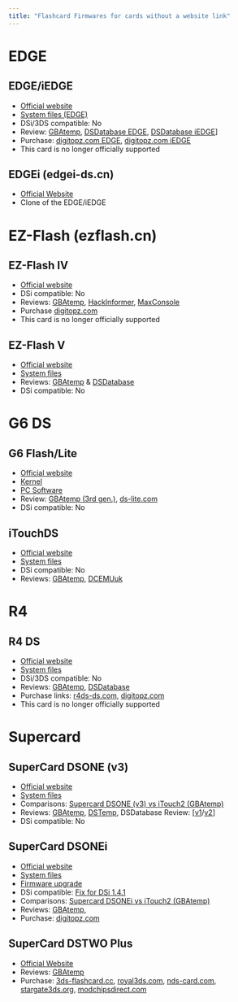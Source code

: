 ```yaml
---
title: "Flashcard Firmwares for cards without a website link"
---
```


# EDGE

## EDGE/iEDGE
- [Official website](http://www.edge-ds.cn/)
- [System files (EDGE)](https://github.com/hansoljin/Flashcard-Firmware-Archive/blob/master/EDGE/EDGE%20OS%202.3.zip?raw=true)
- DSi/3DS compatible: No
- Review: [GBAtemp](https://gbatemp.net/threads/edge-review.74099/), [DSDatabase EDGE](http://dsdatabase.org/showthread.php/543-EDGE-DS), [DSDatabase iEDGE](http://dsdatabase.org/showthread.php/1214-iEDGE)]
- Purchase: [digitopz.com EDGE](http://www.digitopz.com/edge-ds-card-microsdhc-support-for-nds-ndsl-p-44.html), [digitopz.com iEDGE](http://www.digitopz.com/iedge-support-dsi-v14dsl-from-edge-team-p-46.html)
- This card is no longer officially supported

## EDGEi (edgei-ds.cn)
- [Official Website](http://web.archive.org/web/20100209184039/http://www.edgei-ds.cn/)
- Clone of the EDGE/iEDGE

# EZ-Flash (ezflash.cn)
## EZ-Flash IV
- [Official website](http://www.ezflash.cn/)
- DSi compatible: No
- Reviews: [GBAtemp](https://gbatemp.net/threads/ez-flash-iv-review.32250/), [HackInformer](https://hackinformer.com/2017/03/03/review-ez-flash-iv-gba-gbasp-nds/), [MaxConsole](https://www.maxconsole.com/threads/ez-flash-iv-review.25571/)
- Purchase [digitopz.com](http://www.digitopz.com/buy-ezflash-iv-flashcard-ez4-for-ndsndslgbagbaspgbm-p-1450.html)
- This card is no longer officially supported

## EZ-Flash V
- [Official website](http://www.ezflash.cn/)
- [System files](https://github.com/DS-Homebrew/Flashcard-Firmware-Archive/blob/master/23783-2.0RC20.zip?raw=true)
- Reviews: [GBAtemp](https://gbatemp.net/threads/ez-flash-v-review.42399/) & [DSDatabase](http://dsdatabase.org/showthread.php/564-EZ-Flash-V)
- DSi compatible: No

# G6 DS
## G6 Flash/Lite
- [Official website](http://web.archive.org/web/20140102193632/http://g6flash.com/)
- [Kernel](https://github.com/DS-Homebrew/Flashcard-Firmware-Archive/blob/master/18355-G6_Kernel_v4.8_English.zip?raw=true)
- [PC Software](http://filetrip.net/f2298-G6-Manager-5-1-Full.html)
- Review: [GBAtemp (3rd gen.)](https://gbatemp.net/threads/g6-flash-3rd-generation-review.28750/), [ds-lite.com](http://ds-lite.com/flash/g6-flash-3.htm)
- DSi compatible: No

## iTouchDS
- [Official website](https://web.archive.org/web/20101007203705/http://www.itouchds.com/)
- [System files](https://github.com/DS-Homebrew/Flashcard-Firmware-Archive/blob/master/18856-iTouch_loader_v3.8e.zip?raw=true)
- DSi compatible: No
- Reviews: [GBAtemp](https://gbatemp.net/threads/itouchds-review.90757/), [DCEMUuk](http://www.dcemu.co.uk/vbulletin/threads/110240-Review-iTouchDS-DS-Card-SLOT-1-MicroSDHC)
<!-- - Purchase: [digitopz.com](http://www.digitopz.com/itouch-ds-cart-for-nds-nds-lite-p-52.html) (Out of Stock) -->

# R4

## R4 DS
- [Official website](http://www.r4ds.com/)
- [System files](https://github.com/hansoljin/Flashcard-Firmware-Archive/blob/master/R4%20(original),%20M3%20Simply/R4DS%20Wood%20R4%201.62.zip?raw=true)
- DSi/3DS compatible: No
- Reviews: [GBAtemp](https://gbatemp.net/threads/r4-ds-review.41279/), [DSDatabase](http://dsdatabase.org/showthread.php/563-R4DS)
- Purchase links: <!-- [r43ds.org](https://www.r43ds.org/products/R4-DS-Card.html), -->[r4ds-ds.com](http://www.r4ds-ds.com/products/R4-DS-Revolution-MicroSD-TF-Slot-1-Solution-Adapter-p-120.html), [digitopz.com](http://www.digitopz.com/original-r4-ds-r4ds-solution-for-nintendo-ds-lite-p-1.html)
- This card is no longer officially supported

# Supercard
## SuperCard DSONE (v3)
- [Official website](http://eng.supercard.sc/)
- [System files](https://github.com/DS-Homebrew/Flashcard-Firmware-Archive/blob/master/23501-DSONE%20SDHC%20Evolution%20V1.0%20eng%20sp6.rar?raw=true)
- Comparisons: [Supercard DSONE (v3) vs iTouch2 (GBAtemp)](https://gbatemp.net/threads/itouch2-vs-supercard-dsonei-review.165422/)
- Reviews: [GBAtemp](https://gbatemp.net/threads/supercard-ds-one-v3.88932/), [DSTemp](https://gbatemp.net/threads/my-supercard-ds-one-v3-review.98140/#post-1309500), DSDatabase Review: \[[v1](http://dsdatabase.org/showthread.php/565-Supercard-DS-ONE-V1)/[v2](http://dsdatabase.org/showthread.php/556-Supercard-DS-ONE-V2)]
- DSi compatible: No

## SuperCard DSONEi
- [Official website](http://eng.supercard.sc/manual/dsone/evolution/)
- [System files](https://github.com/DS-Homebrew/Flashcard-Firmware-Archive/blob/master/23501-DSONE%20SDHC%20Evolution%20V1.0%20eng%20sp6.rar?raw=true)
- [Firmware upgrade](https://github.com/DS-Homebrew/Flashcard-Firmware-Archive/blob/master/19101-supercard_dsonei_firmware_upgrade_v1.1_English.zip?raw=true)
- DSi compatible: [Fix for DSi 1.4.1](https://github.com/DS-Homebrew/Flashcard-Firmware-Archive/blob/master/13193-updateen_for_1.41.zip?raw=true)
- Comparisons: [Supercard DSONEi vs iTouch2 (GBAtemp)](https://gbatemp.net/threads/itouch2-vs-supercard-dsonei-review.165422/)
- Reviews: [GBAtemp](https://gbatemp.net/threads/supercard-ds-one-v3.88932/), <!-- [DSDatabase](http://dsdatabase.org/showthread.php/298-Supercard-DS-ONEi), [Another DSDatabase Review](http://dsdatabase.org/entry.php/187-Supercard-DSOnei-Review) (website is going under maintainence for a bit. Check back in a month) -->
- Purchase: [digitopz.com](http://www.digitopz.com/supercard-ds-onei-p-36.html)

## SuperCard DSTWO Plus
- [Official Website](http://eng.supercard.sc/index.html)
- Reviews: [GBAtemp](https://gbatemp.net/review/dstwo.412/)
- Purchase: <!-- [r43ds.org](https://www.r43ds.org/products/Supercard-DSTwo-Plus.html), --> [3ds-flashcard.cc](http://3ds-flashcard.cc/home/52-dstwo-plus-for-3dsds-game.html), [royal3ds.com](http://www.royal3ds.com/buy-supercard-dstwo-plusdstwo-for-playing-3ds-ds-gba-games-14.html), [nds-card.com](https://www.nds-card.com/ProShow.asp?ProID=135), [stargate3ds.org](http://stargate3ds.org/home/11-supercard-dstwo-plus.html), [modchipsdirect.com](http://www.modchipsdirect.com/supercard-ds2-plus-ds-two-plus.html)
